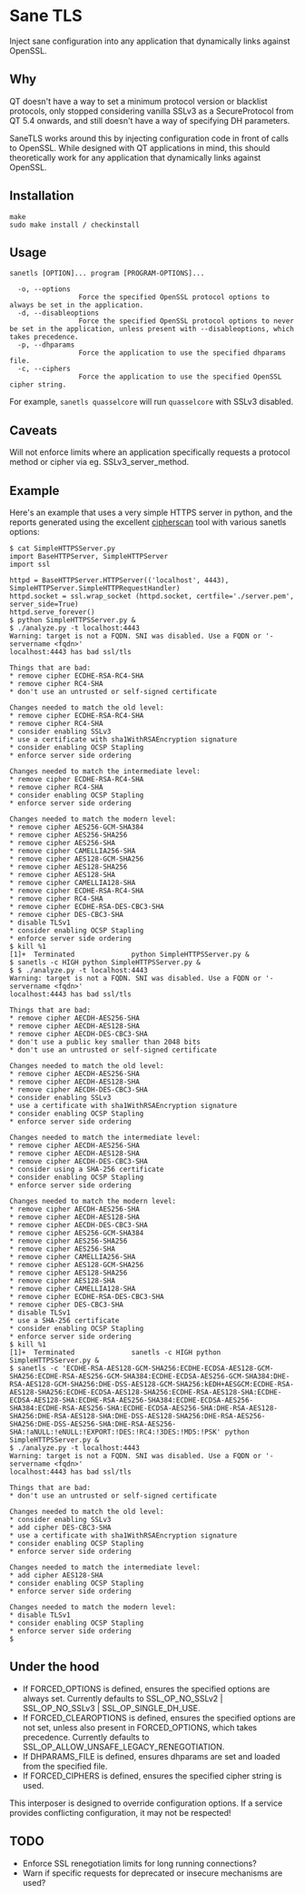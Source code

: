 Sane TLS
===
Inject sane configuration into any application that dynamically links against OpenSSL.

Why
---
QT doesn't have a way to set a minimum protocol version or blacklist protocols, only stopped considering vanilla SSLv3 as a SecureProtocol from QT 5.4 onwards, and still doesn't have a way of specifying DH parameters.

SaneTLS works around this by injecting configuration code in front of calls to OpenSSL. While designed with QT applications in mind, this should theoretically work for any application that dynamically links against OpenSSL.

Installation
---
```
make
sudo make install / checkinstall
```

Usage
---
```
sanetls [OPTION]... program [PROGRAM-OPTIONS]...

  -o, --options
                 Force the specified OpenSSL protocol options to always be set in the application.
  -d, --disableoptions
                 Force the specified OpenSSL protocol options to never be set in the application, unless present with --disableoptions, which takes precedence.
  -p, --dhparams
                 Force the application to use the specified dhparams file.
  -c, --ciphers
                 Force the application to use the specified OpenSSL cipher string.
```

For example, `sanetls quasselcore` will run `quasselcore` with SSLv3 disabled.


Caveats
---
Will not enforce limits where an application specifically requests a protocol method or cipher via eg. SSLv3_server_method.

Example
---
Here's an example that uses a very simple HTTPS server in python, and the reports generated using the excellent [cipherscan](https://github.com/jvehent/cipherscan) tool with various sanetls options:

```
$ cat SimpleHTTPSServer.py
import BaseHTTPServer, SimpleHTTPServer
import ssl

httpd = BaseHTTPServer.HTTPServer(('localhost', 4443), SimpleHTTPServer.SimpleHTTPRequestHandler)
httpd.socket = ssl.wrap_socket (httpd.socket, certfile='./server.pem', server_side=True)
httpd.serve_forever()
$ python SimpleHTTPSServer.py &
$ ./analyze.py -t localhost:4443
Warning: target is not a FQDN. SNI was disabled. Use a FQDN or '-servername <fqdn>'
localhost:4443 has bad ssl/tls

Things that are bad:
* remove cipher ECDHE-RSA-RC4-SHA
* remove cipher RC4-SHA
* don't use an untrusted or self-signed certificate

Changes needed to match the old level:
* remove cipher ECDHE-RSA-RC4-SHA
* remove cipher RC4-SHA
* consider enabling SSLv3
* use a certificate with sha1WithRSAEncryption signature
* consider enabling OCSP Stapling
* enforce server side ordering

Changes needed to match the intermediate level:
* remove cipher ECDHE-RSA-RC4-SHA
* remove cipher RC4-SHA
* consider enabling OCSP Stapling
* enforce server side ordering

Changes needed to match the modern level:
* remove cipher AES256-GCM-SHA384
* remove cipher AES256-SHA256
* remove cipher AES256-SHA
* remove cipher CAMELLIA256-SHA
* remove cipher AES128-GCM-SHA256
* remove cipher AES128-SHA256
* remove cipher AES128-SHA
* remove cipher CAMELLIA128-SHA
* remove cipher ECDHE-RSA-RC4-SHA
* remove cipher RC4-SHA
* remove cipher ECDHE-RSA-DES-CBC3-SHA
* remove cipher DES-CBC3-SHA
* disable TLSv1
* consider enabling OCSP Stapling
* enforce server side ordering
$ kill %1
[1]+  Terminated              python SimpleHTTPSServer.py &
$ sanetls -c HIGH python SimpleHTTPSServer.py &
$ $ ./analyze.py -t localhost:4443
Warning: target is not a FQDN. SNI was disabled. Use a FQDN or '-servername <fqdn>'
localhost:4443 has bad ssl/tls

Things that are bad:
* remove cipher AECDH-AES256-SHA
* remove cipher AECDH-AES128-SHA
* remove cipher AECDH-DES-CBC3-SHA
* don't use a public key smaller than 2048 bits
* don't use an untrusted or self-signed certificate

Changes needed to match the old level:
* remove cipher AECDH-AES256-SHA
* remove cipher AECDH-AES128-SHA
* remove cipher AECDH-DES-CBC3-SHA
* consider enabling SSLv3
* use a certificate with sha1WithRSAEncryption signature
* consider enabling OCSP Stapling
* enforce server side ordering

Changes needed to match the intermediate level:
* remove cipher AECDH-AES256-SHA
* remove cipher AECDH-AES128-SHA
* remove cipher AECDH-DES-CBC3-SHA
* consider using a SHA-256 certificate
* consider enabling OCSP Stapling
* enforce server side ordering

Changes needed to match the modern level:
* remove cipher AECDH-AES256-SHA
* remove cipher AECDH-AES128-SHA
* remove cipher AECDH-DES-CBC3-SHA
* remove cipher AES256-GCM-SHA384
* remove cipher AES256-SHA256
* remove cipher AES256-SHA
* remove cipher CAMELLIA256-SHA
* remove cipher AES128-GCM-SHA256
* remove cipher AES128-SHA256
* remove cipher AES128-SHA
* remove cipher CAMELLIA128-SHA
* remove cipher ECDHE-RSA-DES-CBC3-SHA
* remove cipher DES-CBC3-SHA
* disable TLSv1
* use a SHA-256 certificate
* consider enabling OCSP Stapling
* enforce server side ordering
$ kill %1
[1]+  Terminated              sanetls -c HIGH python SimpleHTTPSServer.py &
$ sanetls -c 'ECDHE-RSA-AES128-GCM-SHA256:ECDHE-ECDSA-AES128-GCM-SHA256:ECDHE-RSA-AES256-GCM-SHA384:ECDHE-ECDSA-AES256-GCM-SHA384:DHE-RSA-AES128-GCM-SHA256:DHE-DSS-AES128-GCM-SHA256:kEDH+AESGCM:ECDHE-RSA-AES128-SHA256:ECDHE-ECDSA-AES128-SHA256:ECDHE-RSA-AES128-SHA:ECDHE-ECDSA-AES128-SHA:ECDHE-RSA-AES256-SHA384:ECDHE-ECDSA-AES256-SHA384:ECDHE-RSA-AES256-SHA:ECDHE-ECDSA-AES256-SHA:DHE-RSA-AES128-SHA256:DHE-RSA-AES128-SHA:DHE-DSS-AES128-SHA256:DHE-RSA-AES256-SHA256:DHE-DSS-AES256-SHA:DHE-RSA-AES256-SHA:!aNULL:!eNULL:!EXPORT:!DES:!RC4:!3DES:!MD5:!PSK' python SimpleHTTPSServer.py &
$ ./analyze.py -t localhost:4443
Warning: target is not a FQDN. SNI was disabled. Use a FQDN or '-servername <fqdn>'
localhost:4443 has bad ssl/tls

Things that are bad:
* don't use an untrusted or self-signed certificate

Changes needed to match the old level:
* consider enabling SSLv3
* add cipher DES-CBC3-SHA
* use a certificate with sha1WithRSAEncryption signature
* consider enabling OCSP Stapling
* enforce server side ordering

Changes needed to match the intermediate level:
* add cipher AES128-SHA
* consider enabling OCSP Stapling
* enforce server side ordering

Changes needed to match the modern level:
* disable TLSv1
* consider enabling OCSP Stapling
* enforce server side ordering
$
```

Under the hood
---
 - If FORCED_OPTIONS is defined, ensures the specified options are always set. Currently defaults to SSL_OP_NO_SSLv2 | SSL_OP_NO_SSLv3 | SSL_OP_SINGLE_DH_USE.
 - If FORCED_CLEAROPTIONS is defined, ensures the specified options are not set, unless also present in FORCED_OPTIONS, which takes precedence. Currently defaults to SSL_OP_ALLOW_UNSAFE_LEGACY_RENEGOTIATION.
 - If DHPARAMS_FILE is defined, ensures dhparams are set and loaded from the specified file.
 - If FORCED_CIPHERS is defined, ensures the specified cipher string is used.

This interposer is designed to override configuration options. If a service provides conflicting configuration, it may not be respected!


TODO
---
 - Enforce SSL renegotiation limits for long running connections?
 - Warn if specific requests for deprecated or insecure mechanisms are used?
